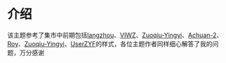 # 介绍

该主题参考了集市中前期包括[langzhou](https://github.com/langzhou/siyuan-note)、[VIWZ](https://github.com/VIWZ)、[Zuoqiu-Yingyi](https://github.com/Zuoqiu-Yingyi)、[Achuan-2](https://github.com/Achuan-2)、[Roy](https://github.com/royc01)、[Zuoqiu-Yingyi](https://github.com/Zuoqiu-Yingyi)、[UserZYF](https://github.com/UserZYF)的样式，各位主题作者同样细心解答了我的问题，万分感谢
